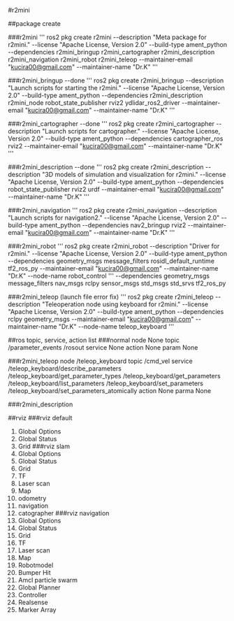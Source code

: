 #r2mini

##package create

###r2mini
'''
ros2 pkg create r2mini --description "Meta package for r2mini." --license "Apache License, Version 2.0" --build-type ament_python --dependencies r2mini_bringup r2mini_cartographer r2mini_description r2mini_navigation r2mini_robot r2mini_teleop --maintainer-email "kucira00@gmail.com" --maintainer-name "Dr.K"
'''

###r2mini_bringup --done
'''
ros2 pkg create r2mini_bringup --description "Launch scripts for starting the r2mini." --license "Apache License, Version 2.0" --build-type ament_python --dependencies r2mini_description r2mini_node robot_state_publisher rviz2 ydlidar_ros2_driver --maintainer-email "kucira00@gmail.com" --maintainer-name "Dr.K"
'''

###r2mini_cartographer --done
'''
ros2 pkg create r2mini_cartographer --description "Launch scripts for cartographer." --license "Apache License, Version 2.0" --build-type ament_python --dependencies cartographer_ros rviz2 --maintainer-email "kucira00@gmail.com" --maintainer-name "Dr.K"
'''

###r2mini_description --done
'''
ros2 pkg create r2mini_description --description "3D models of simulation and visualization for r2mini." --license "Apache License, Version 2.0" --build-type ament_python --dependencies robot_state_publisher rviz2 urdf --maintainer-email "kucira00@gmail.com" --maintainer-name "Dr.K"
'''

###r2mini_navigation
'''
ros2 pkg create r2mini_navigation --description "Launch scripts for navigation2." --license "Apache License, Version 2.0" --build-type ament_python --dependencies nav2_bringup rviz2 --maintainer-email "kucira00@gmail.com" --maintainer-name "Dr.K"
'''

###r2mini_robot
'''
ros2 pkg create r2mini_robot --description "Driver for r2mini." --license "Apache License, Version 2.0" --build-type ament_python --dependencies geometry_msgs message_filters rosidl_default_runtime tf2_ros_py --maintainer-email "kucira00@gmail.com" --maintainer-name "Dr.K" --node-name robot_control
'''
--dependencies geometry_msgs message_filters nav_msgs rclpy sensor_msgs std_msgs std_srvs tf2_ros_py

###r2mini_teleop (launch file error fix)
'''
ros2 pkg create r2mini_teleop --description "Teleoperation node using keyboard for r2mini." --license "Apache License, Version 2.0" --build-type ament_python --dependencies rclpy geometry_msgs --maintainer-email "kucira00@gmail.com" --maintainer-name "Dr.K" --node-name teleop_keyboard
'''


##ros topic, service, action list
###normal
node        None
topic       /parameter_events
            /rosout
service     None
action      None
param       None

###r2mini_teleop
node        /teleop_keyboard
topic       /cmd_vel
            <!-- /parameter_events
            /rosout -->
service     /teleop_keyboard/describe_parameters
            /teleop_keyboard/get_parameter_types
            /teleop_keyboard/get_parameters
            /teleop_keyboard/list_parameters
            /teleop_keyboard/set_parameters
            /teleop_keyboard/set_parameters_atomically
action      None
parma       None

###r2mini_description


##rviz
###rviz default
1. Global Options
2. Global Status
3. Grid
###rviz slam
1. Global Options
2. Global Status
3. Grid
4. TF
5. Laser scan
6. Map
7. odometry
8. navigation
9. catographer
###rviz navigation
1. Global Options
2. Global Status
3. Grid
4. TF
5. Laser scan
6. Map
7. Robotmodel
8. Bumper Hit
9. Amcl particle swarm
10. Global Planner
11. Controller
12. Realsense
13. Marker Array